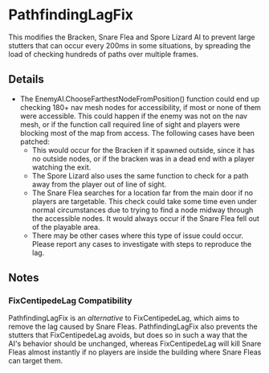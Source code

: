 # PathfindingLagFix
This modifies the Bracken, Snare Flea and Spore Lizard AI to prevent large stutters that can occur every 200ms in some situations, by spreading the load of checking hundreds of paths over multiple frames.

## Details
- The EnemyAI.ChooseFarthestNodeFromPosition() function could end up checking 180+ nav mesh nodes for accessibility, if most or none of them were accessible. This could happen if the enemy was not on the nav mesh, or if the function call required line of sight and players were blocking most of the map from access. The following cases have been patched:
    - This would occur for the Bracken if it spawned outside, since it has no outside nodes, or if the bracken was in a dead end with a player watching the exit.
    - The Spore Lizard also uses the same function to check for a path away from the player out of line of sight.
    - The Snare Flea searches for a location far from the main door if no players are targetable. This check could take some time even under normal circumstances due to trying to find a node midway through the accessible nodes. It would always occur if the Snare Flea fell out of the playable area.
    - There may be other cases where this type of issue could occur. Please report any cases to investigate with steps to reproduce the lag.

## Notes

### FixCentipedeLag Compatibility
PathfindingLagFix is an _alternative_ to FixCentipedeLag, which aims to remove the lag caused by Snare Fleas. PathfindingLagFix also prevents the stutters that FixCentipedeLag avoids, but does so in such a way that the AI's behavior should be unchanged, whereas FixCentipedeLag will kill Snare Fleas almost instantly if no players are inside the building where Snare Fleas can target them.
